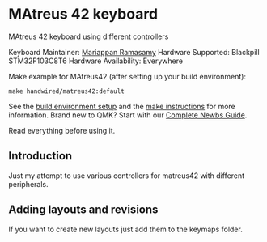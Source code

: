 
# MAtreus 42 keyboard

MAtreus 42 keyboard using different controllers

Keyboard Maintainer: [Mariappan Ramasamy](https://github.com/mariappan)
Hardware Supported: Blackpill STM32F103C8T6
Hardware Availability: Everywhere

Make example for MAtreus42 (after setting up your build environment):

    make handwired/matreus42:default

See the [build environment setup](https://docs.qmk.fm/#/getting_started_build_tools) and the [make instructions](https://docs.qmk.fm/#/getting_started_make_guide) for more information. Brand new to QMK? Start with our [Complete Newbs Guide](https://docs.qmk.fm/#/newbs).

Read everything before using it.

## Introduction

Just my attempt to use various controllers for matreus42 with different peripherals.


## Adding layouts and revisions

If you want to create new layouts just add them to the keymaps folder.

